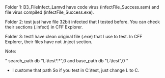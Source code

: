 Folder 1: B3_FileInfect_Lamvd have code virus (infectFile_Success.asm) and file virus compiled (infectFile_Success.exe). 

Folder 2: test just have file 32bit infected that I tested before. You can check their sections (.infect) in CFF Explorer. 

Folder 3: test1 have clean original file (.exe) that I use to test. In CFF Explorer, their files have not .inject section.

Note:

" search_path     db "L:\test\*.*",0  and base_path       db "L:\test\",0 "
- I custome that path So if you test in C:\test, just change L to C.
